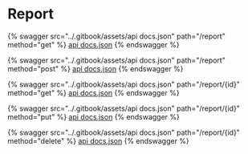 # Report

{% swagger src="../.gitbook/assets/api docs.json" path="/report" method="get" %}
[api docs.json](<../.gitbook/assets/api docs.json>)
{% endswagger %}

{% swagger src="../.gitbook/assets/api docs.json" path="/report" method="post" %}
[api docs.json](<../.gitbook/assets/api docs.json>)
{% endswagger %}

{% swagger src="../.gitbook/assets/api docs.json" path="/report/{id}" method="get" %}
[api docs.json](<../.gitbook/assets/api docs.json>)
{% endswagger %}

{% swagger src="../.gitbook/assets/api docs.json" path="/report/{id}" method="put" %}
[api docs.json](<../.gitbook/assets/api docs.json>)
{% endswagger %}

{% swagger src="../.gitbook/assets/api docs.json" path="/report/{id}" method="delete" %}
[api docs.json](<../.gitbook/assets/api docs.json>)
{% endswagger %}
